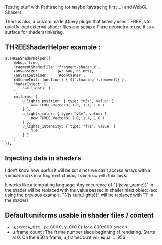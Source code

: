 Testing stuff with Pathtracing (or maybe Raytracing first ...) and WebGL Shaders

There is also, a custom made jQuery plugin that heavily uses THREE.js to quickly
load external shader files and setup a Plane geometry to use it as a surface for 
shaders tinkering.


## THREEShaderHelper example : 

	$.THREEShaderHelper({
        debug: true,
        fragmentShaderFile: 'fragment-shader.c',
        canvasSize:         {w: 600, h: 600},
        canvasContainer:    '#container',
        onSceneInit: function() { $('.loading').remove(); },
        shaderInject: {
            num_lights: 1
        },
        uniforms: {
            u_lights_position: { type: "v3v", value: [ 
                new THREE.Vector3( 1.0, 1.0, 1.0 ) 
            ] },
            u_lights_color: { type: "v3v", value: [
                new THREE.Vector3( 1.0, 1.0, 1.0 )
            ] },
            u_lights_intensity: { type: "fv1", value: [ 
                1.0
            ] }
        }
    });


## Injecting data in shaders

I don't know how useful it will be but since we can't access arrays with a variable index in a fragment shader, I came up
with this hack.

It works like a templating language: Any occurence of "{{js:var_name}}" in the shader will be replaced with the value 
passed in shaderInject object (eg: using the previous example, "{{js:num_lights}}" will be replaced with "1" in the shader)


## Default uniforms usable in shader files / content 

* u_screen_size : {x: 600.0, y: 600.0} for a 600x600 screen
* u_frame_count : The frame number since beginning of rendering. Starts at 0. On the 956th frame, u_frameCount will equal ... 956